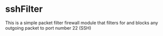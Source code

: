 # sshFilter
This is a simple packet filter firewall module that filters for and blocks any outgoing packet to port number 22 (SSH)
